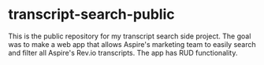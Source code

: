 # transcript-search-public
This is the public repository for my transcript search side project. The goal was to make a web app that allows Aspire's marketing team to easily search and filter all Aspire's Rev.io transcripts. The app has RUD functionality.
